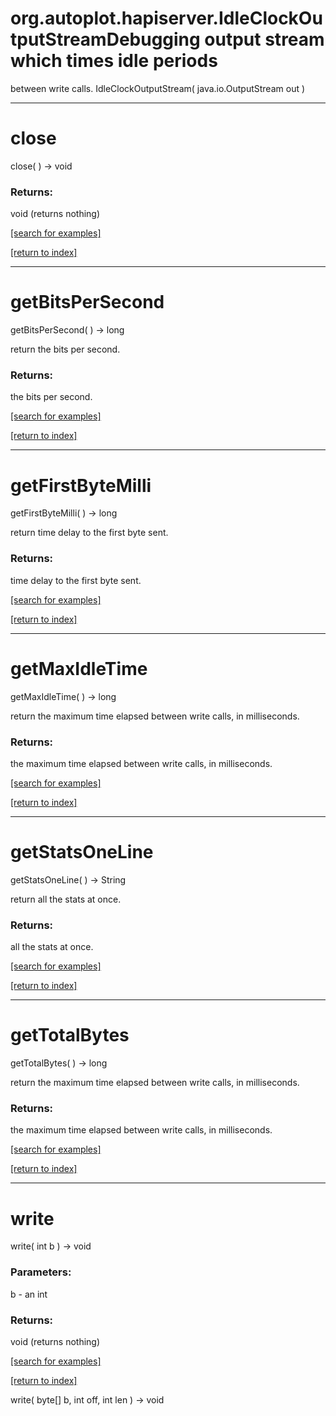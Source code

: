 # org.autoplot.hapiserver.IdleClockOutputStreamDebugging output stream which times idle periods 
 between write calls.
IdleClockOutputStream( java.io.OutputStream out )


***
<a name="close"></a>
# close
close(  ) &rarr; void



### Returns:
void (returns nothing)


<a href="https://github.com/autoplot/dev/search?q=close&unscoped_q=close">[search for examples]</a>

<a href="https://github.com/autoplot/documentation/blob/master/javadoc/index-all.md">[return to index]</a>

***
<a name="getBitsPerSecond"></a>
# getBitsPerSecond
getBitsPerSecond(  ) &rarr; long

return the bits per second.

### Returns:
the bits per second.

<a href="https://github.com/autoplot/dev/search?q=getBitsPerSecond&unscoped_q=getBitsPerSecond">[search for examples]</a>

<a href="https://github.com/autoplot/documentation/blob/master/javadoc/index-all.md">[return to index]</a>

***
<a name="getFirstByteMilli"></a>
# getFirstByteMilli
getFirstByteMilli(  ) &rarr; long

return time delay to the first byte sent.

### Returns:
time delay to the first byte sent.

<a href="https://github.com/autoplot/dev/search?q=getFirstByteMilli&unscoped_q=getFirstByteMilli">[search for examples]</a>

<a href="https://github.com/autoplot/documentation/blob/master/javadoc/index-all.md">[return to index]</a>

***
<a name="getMaxIdleTime"></a>
# getMaxIdleTime
getMaxIdleTime(  ) &rarr; long

return the maximum time elapsed between write calls, in milliseconds.

### Returns:
the maximum time elapsed between write calls, in milliseconds.

<a href="https://github.com/autoplot/dev/search?q=getMaxIdleTime&unscoped_q=getMaxIdleTime">[search for examples]</a>

<a href="https://github.com/autoplot/documentation/blob/master/javadoc/index-all.md">[return to index]</a>

***
<a name="getStatsOneLine"></a>
# getStatsOneLine
getStatsOneLine(  ) &rarr; String

return all the stats at once.

### Returns:
all the stats at once.

<a href="https://github.com/autoplot/dev/search?q=getStatsOneLine&unscoped_q=getStatsOneLine">[search for examples]</a>

<a href="https://github.com/autoplot/documentation/blob/master/javadoc/index-all.md">[return to index]</a>

***
<a name="getTotalBytes"></a>
# getTotalBytes
getTotalBytes(  ) &rarr; long

return the maximum time elapsed between write calls, in milliseconds.

### Returns:
the maximum time elapsed between write calls, in milliseconds.

<a href="https://github.com/autoplot/dev/search?q=getTotalBytes&unscoped_q=getTotalBytes">[search for examples]</a>

<a href="https://github.com/autoplot/documentation/blob/master/javadoc/index-all.md">[return to index]</a>

***
<a name="write"></a>
# write
write( int b ) &rarr; void



### Parameters:
b - an int

### Returns:
void (returns nothing)


<a href="https://github.com/autoplot/dev/search?q=write&unscoped_q=write">[search for examples]</a>

<a href="https://github.com/autoplot/documentation/blob/master/javadoc/index-all.md">[return to index]</a>

write( byte[] b, int off, int len ) &rarr; void<br>
